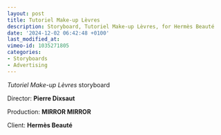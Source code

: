 ```yaml
---
layout: post
title: Tutoriel Make-up Lèvres
description: Storyboard, Tutoriel Make-up Lèvres, for Hermès Beauté
date: '2024-12-02 06:42:48 +0100'
last_modified_at:
vimeo-id: 1035271805
categories:
- Storyboards
- Advertising
---
```


*Tutoriel Make-up Lèvres* storyboard

Director: **Pierre Dixsaut**

Production: **MIRROR MIRROR**

Client: **Hermès Beauté**